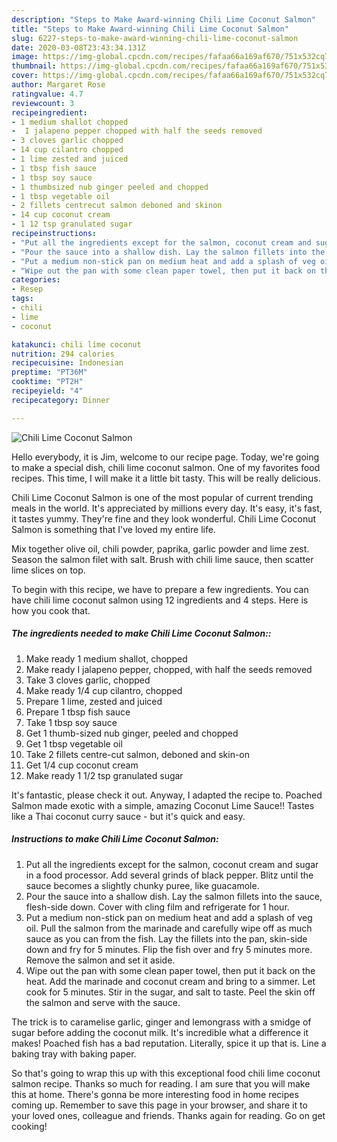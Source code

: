 ```yaml
---
description: "Steps to Make Award-winning Chili Lime Coconut Salmon"
title: "Steps to Make Award-winning Chili Lime Coconut Salmon"
slug: 6227-steps-to-make-award-winning-chili-lime-coconut-salmon
date: 2020-03-08T23:43:34.131Z
image: https://img-global.cpcdn.com/recipes/fafaa66a169af670/751x532cq70/chili-lime-coconut-salmon-recipe-main-photo.jpg
thumbnail: https://img-global.cpcdn.com/recipes/fafaa66a169af670/751x532cq70/chili-lime-coconut-salmon-recipe-main-photo.jpg
cover: https://img-global.cpcdn.com/recipes/fafaa66a169af670/751x532cq70/chili-lime-coconut-salmon-recipe-main-photo.jpg
author: Margaret Rose
ratingvalue: 4.7
reviewcount: 3
recipeingredient:
- 1 medium shallot chopped
-  I jalapeno pepper chopped with half the seeds removed
- 3 cloves garlic chopped
- 14 cup cilantro chopped
- 1 lime zested and juiced
- 1 tbsp fish sauce
- 1 tbsp soy sauce
- 1 thumbsized nub ginger peeled and chopped
- 1 tbsp vegetable oil
- 2 fillets centrecut salmon deboned and skinon
- 14 cup coconut cream
- 1 12 tsp granulated sugar
recipeinstructions:
- "Put all the ingredients except for the salmon, coconut cream and sugar in a food processor. Add several grinds of black pepper. Blitz until the sauce becomes a slightly chunky puree, like guacamole."
- "Pour the sauce into a shallow dish. Lay the salmon fillets into the sauce, flesh-side down. Cover with cling film and refrigerate for 1 hour."
- "Put a medium non-stick pan on medium heat and add a splash of veg oil. Pull the salmon from the marinade and carefully wipe off as much sauce as you can from the fish. Lay the fillets into the pan, skin-side down and fry for 5 minutes. Flip the fish over and fry 5 minutes more. Remove the salmon and set it aside."
- "Wipe out the pan with some clean paper towel, then put it back on the heat. Add the marinade and coconut cream and bring to a simmer. Let cook for 5 minutes. Stir in the sugar, and salt to taste. Peel the skin off the salmon and serve with the sauce."
categories:
- Resep
tags:
- chili
- lime
- coconut

katakunci: chili lime coconut
nutrition: 294 calories
recipecuisine: Indonesian
preptime: "PT36M"
cooktime: "PT2H"
recipeyield: "4"
recipecategory: Dinner

---
```



![Chili Lime Coconut Salmon](https://img-global.cpcdn.com/recipes/fafaa66a169af670/751x532cq70/chili-lime-coconut-salmon-recipe-main-photo.jpg)

Hello everybody, it is Jim, welcome to our recipe page. Today, we're going to make a special dish, chili lime coconut salmon. One of my favorites food recipes. This time, I will make it a little bit tasty. This will be really delicious.

Chili Lime Coconut Salmon is one of the most popular of current trending meals in the world. It's appreciated by millions every day. It's easy, it's fast, it tastes yummy. They're fine and they look wonderful. Chili Lime Coconut Salmon is something that I've loved my entire life.

Mix together olive oil, chili powder, paprika, garlic powder and lime zest. Season the salmon filet with salt. Brush with chili lime sauce, then scatter lime slices on top.


To begin with this recipe, we have to prepare a few ingredients. You can have chili lime coconut salmon using 12 ingredients and 4 steps. Here is how you cook that.

##### The ingredients needed to make Chili Lime Coconut Salmon::

1. Make ready 1 medium shallot, chopped
1. Make ready  I jalapeno pepper, chopped, with half the seeds removed
1. Take 3 cloves garlic, chopped
1. Make ready 1/4 cup cilantro, chopped
1. Prepare 1 lime, zested and juiced
1. Prepare 1 tbsp fish sauce
1. Take 1 tbsp soy sauce
1. Get 1 thumb-sized nub ginger, peeled and chopped
1. Get 1 tbsp vegetable oil
1. Take 2 fillets centre-cut salmon, deboned and skin-on
1. Get 1/4 cup coconut cream
1. Make ready 1 1/2 tsp granulated sugar


It&#39;s fantastic, please check it out. Anyway, I adapted the recipe to. Poached Salmon made exotic with a simple, amazing Coconut Lime Sauce!! Tastes like a Thai coconut curry sauce - but it&#39;s quick and easy. 

##### Instructions to make Chili Lime Coconut Salmon:

1. Put all the ingredients except for the salmon, coconut cream and sugar in a food processor. Add several grinds of black pepper. Blitz until the sauce becomes a slightly chunky puree, like guacamole.
1. Pour the sauce into a shallow dish. Lay the salmon fillets into the sauce, flesh-side down. Cover with cling film and refrigerate for 1 hour.
1. Put a medium non-stick pan on medium heat and add a splash of veg oil. Pull the salmon from the marinade and carefully wipe off as much sauce as you can from the fish. Lay the fillets into the pan, skin-side down and fry for 5 minutes. Flip the fish over and fry 5 minutes more. Remove the salmon and set it aside.
1. Wipe out the pan with some clean paper towel, then put it back on the heat. Add the marinade and coconut cream and bring to a simmer. Let cook for 5 minutes. Stir in the sugar, and salt to taste. Peel the skin off the salmon and serve with the sauce.


The trick is to caramelise garlic, ginger and lemongrass with a smidge of sugar before adding the coconut milk. It&#39;s incredible what a difference it makes! Poached fish has a bad reputation. Literally, spice it up that is. Line a baking tray with baking paper. 

So that's going to wrap this up with this exceptional food chili lime coconut salmon recipe. Thanks so much for reading. I am sure that you will make this at home. There's gonna be more interesting food in home recipes coming up. Remember to save this page in your browser, and share it to your loved ones, colleague and friends. Thanks again for reading. Go on get cooking!
